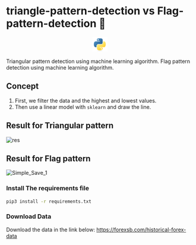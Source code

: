 # triangle-pattern-detection vs Flag-pattern-detection 🚀 
<p align="center"> 
<a href="https://www.python.org" target="_blank"> <img src="https://raw.githubusercontent.com/devicons/devicon/master/icons/python/python-original.svg" alt="python" width="40" height="40"/> </a>
</p>
Triangular pattern detection using machine learning algorithm.
Flag pattern detection using machine learning algorithm.

## Concept
1) First, we filter the data and the highest and lowest values. 
2) Then use a linear model with `sklearn` and draw the line.

## Result for Triangular pattern
![res](https://github.com/AmirRezaFarokhy/triangle-pattern-detection/assets/113052872/fbf00fa4-ba1f-41e8-b7c5-e733df83bb96)


## Result for Flag pattern
![Simple_Save_1](https://github.com/AmirRezaFarokhy/triangle-pattern-detection/assets/113052872/de3a527e-094e-4f61-8ad7-dfce5d3e6586)


### Install The requirements file

```sh
pip3 install -r requirements.txt
```


### Download Data
Download the data in the link below:
https://forexsb.com/historical-forex-data
